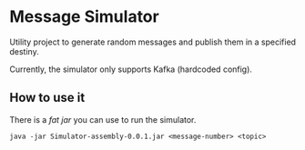 # Message Simulator
Utility project to generate random messages and publish them in a specified destiny. 

Currently, the simulator only supports Kafka (hardcoded config).

## How to use it
There is a *fat jar* you can use to run the simulator.

`java -jar Simulator-assembly-0.0.1.jar <message-number> <topic>`
